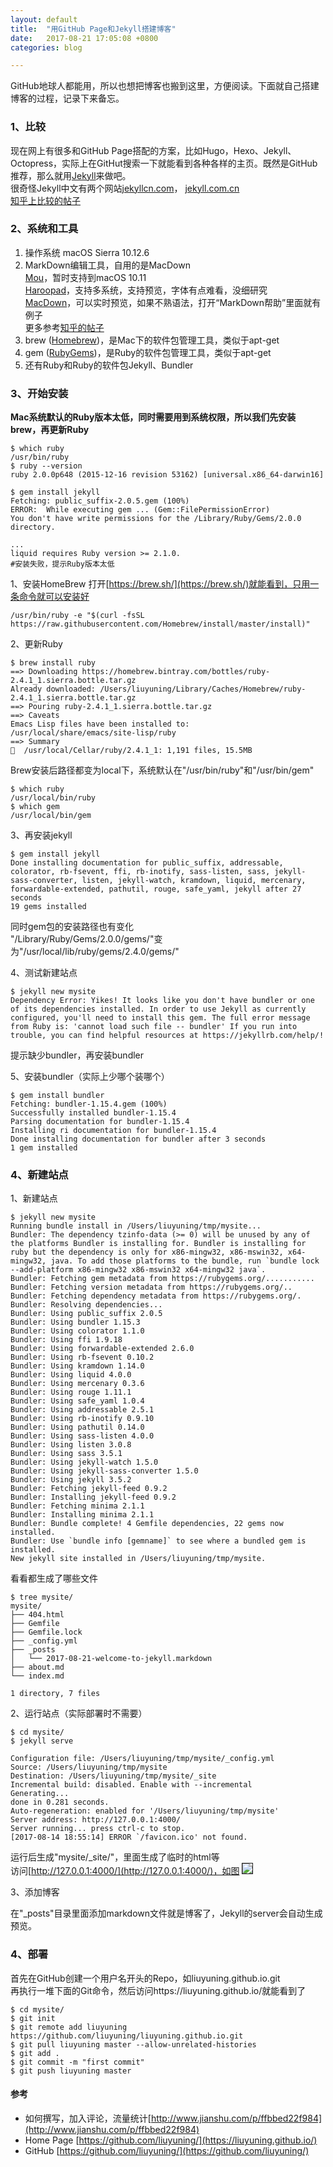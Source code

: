 ```yaml
---
layout: default
title:  "用GitHub Page和Jekyll搭建博客"
date:   2017-08-21 17:05:08 +0800
categories: blog

---
```


<!--## 用GitHub Page和Jekyll搭建博客-->
GitHub地球人都能用，所以也想把博客也搬到这里，方便阅读。下面就自己搭建博客的过程，记录下来备忘。

### 1、比较
现在网上有很多和GitHub Page搭配的方案，比如Hugo，Hexo、Jekyll、Octopress，实际上在GitHut搜索一下就能看到各种各样的主页。既然是GitHub推荐，那么就用[Jekyll](http://jekyllcn.com/)来做吧。
<br/>很奇怪Jekyll中文有两个网站[jekyllcn.com](http://jekyllcn.com/)， [jekyll.com.cn](http://jekyll.com.cn/)
<br/>[知乎上比较的帖子](https://www.zhihu.com/question/20376047?sort=created)


### 2、系统和工具

1. 操作系统 macOS Sierra 10.12.6
2. MarkDown编辑工具，自用的是MacDown <br/>[Mou](http://25.io/mou/)，暂时支持到macOS 10.11<br/>[Haroopad](http://pad.haroopress.com/user.html)，支持多系统，支持预览，字体有点难看，没细研究<br/>[MacDown](https://macdown.uranusjr.com/)，可以实时预览，如果不熟语法，打开“MarkDown帮助”里面就有例子<br>更多参考[知乎的帖子](https://www.zhihu.com/question/22700184) 
3. brew ([Homebrew](https://brew.sh/))，是Mac下的软件包管理工具，类似于apt-get
4. gem ([RubyGems](https://rubygems.org/))，是Ruby的软件包管理工具，类似于apt-get
5. 还有Ruby和Ruby的软件包Jekyll、Bundler

### 3、开始安装
**Mac系统默认的Ruby版本太低，同时需要用到系统权限，所以我们先安装brew，再更新Ruby**

```shell
$ which ruby
/usr/bin/ruby
$ ruby --version
ruby 2.0.0p648 (2015-12-16 revision 53162) [universal.x86_64-darwin16]

$ gem install jekyll
Fetching: public_suffix-2.0.5.gem (100%)
ERROR:  While executing gem ... (Gem::FilePermissionError)
You don't have write permissions for the /Library/Ruby/Gems/2.0.0 directory.

...
liquid requires Ruby version >= 2.1.0.
#安装失败，提示Ruby版本太低
```
1、安装HomeBrew
打开[https://brew.sh/](https://brew.sh/)就能看到，只用一条命令就可以安装好

```shell
/usr/bin/ruby -e "$(curl -fsSL https://raw.githubusercontent.com/Homebrew/install/master/install)"
```
2、更新Ruby

```shell
$ brew install ruby
==> Downloading https://homebrew.bintray.com/bottles/ruby-2.4.1_1.sierra.bottle.tar.gz
Already downloaded: /Users/liuyuning/Library/Caches/Homebrew/ruby-2.4.1_1.sierra.bottle.tar.gz
==> Pouring ruby-2.4.1_1.sierra.bottle.tar.gz
==> Caveats
Emacs Lisp files have been installed to:
/usr/local/share/emacs/site-lisp/ruby
==> Summary
🍺  /usr/local/Cellar/ruby/2.4.1_1: 1,191 files, 15.5MB
```
Brew安装后路径都变为local下，系统默认在"/usr/bin/ruby"和"/usr/bin/gem"

```shell
$ which ruby
/usr/local/bin/ruby
$ which gem
/usr/local/bin/gem
```
3、再安装jekyll

```shell
$ gem install jekyll
Done installing documentation for public_suffix, addressable, colorator, rb-fsevent, ffi, rb-inotify, sass-listen, sass, jekyll-sass-converter, listen, jekyll-watch, kramdown, liquid, mercenary, forwardable-extended, pathutil, rouge, safe_yaml, jekyll after 27 seconds
19 gems installed
```
同时gem包的安装路径也有变化<br/>"/Library/Ruby/Gems/2.0.0/gems/"变为"/usr/local/lib/ruby/gems/2.4.0/gems/"

4、测试新建站点

```shell
$ jekyll new mysite
Dependency Error: Yikes! It looks like you don't have bundler or one of its dependencies installed. In order to use Jekyll as currently configured, you'll need to install this gem. The full error message from Ruby is: 'cannot load such file -- bundler' If you run into trouble, you can find helpful resources at https://jekyllrb.com/help/! 
```
提示缺少bundler，再安装bundler

5、安装bundler（实际上少哪个装哪个）

```shell
$ gem install bundler
Fetching: bundler-1.15.4.gem (100%)
Successfully installed bundler-1.15.4
Parsing documentation for bundler-1.15.4
Installing ri documentation for bundler-1.15.4
Done installing documentation for bundler after 3 seconds
1 gem installed
```

### 4、新建站点
1、新建站点

```shell
$ jekyll new mysite
Running bundle install in /Users/liuyuning/tmp/mysite... 
Bundler: The dependency tzinfo-data (>= 0) will be unused by any of the platforms Bundler is installing for. Bundler is installing for ruby but the dependency is only for x86-mingw32, x86-mswin32, x64-mingw32, java. To add those platforms to the bundle, run `bundle lock --add-platform x86-mingw32 x86-mswin32 x64-mingw32 java`.
Bundler: Fetching gem metadata from https://rubygems.org/...........
Bundler: Fetching version metadata from https://rubygems.org/..
Bundler: Fetching dependency metadata from https://rubygems.org/.
Bundler: Resolving dependencies...
Bundler: Using public_suffix 2.0.5
Bundler: Using bundler 1.15.3
Bundler: Using colorator 1.1.0
Bundler: Using ffi 1.9.18
Bundler: Using forwardable-extended 2.6.0
Bundler: Using rb-fsevent 0.10.2
Bundler: Using kramdown 1.14.0
Bundler: Using liquid 4.0.0
Bundler: Using mercenary 0.3.6
Bundler: Using rouge 1.11.1
Bundler: Using safe_yaml 1.0.4
Bundler: Using addressable 2.5.1
Bundler: Using rb-inotify 0.9.10
Bundler: Using pathutil 0.14.0
Bundler: Using sass-listen 4.0.0
Bundler: Using listen 3.0.8
Bundler: Using sass 3.5.1
Bundler: Using jekyll-watch 1.5.0
Bundler: Using jekyll-sass-converter 1.5.0
Bundler: Using jekyll 3.5.2
Bundler: Fetching jekyll-feed 0.9.2
Bundler: Installing jekyll-feed 0.9.2
Bundler: Fetching minima 2.1.1
Bundler: Installing minima 2.1.1
Bundler: Bundle complete! 4 Gemfile dependencies, 22 gems now installed.
Bundler: Use `bundle info [gemname]` to see where a bundled gem is installed.
New jekyll site installed in /Users/liuyuning/tmp/mysite. 
```
看看都生成了哪些文件

```shell
$ tree mysite/
mysite/
├── 404.html
├── Gemfile
├── Gemfile.lock
├── _config.yml
├── _posts
│   └── 2017-08-21-welcome-to-jekyll.markdown
├── about.md
└── index.md

1 directory, 7 files
```

2、运行站点（实际部署时不需要）

```shell
$ cd mysite/
$ jekyll serve

Configuration file: /Users/liuyuning/tmp/mysite/_config.yml
Source: /Users/liuyuning/tmp/mysite
Destination: /Users/liuyuning/tmp/mysite/_site
Incremental build: disabled. Enable with --incremental
Generating... 
done in 0.281 seconds.
Auto-regeneration: enabled for '/Users/liuyuning/tmp/mysite'
Server address: http://127.0.0.1:4000/
Server running... press ctrl-c to stop.
[2017-08-14 18:55:14] ERROR `/favicon.ico' not found.
```
运行后生成"mysite/_site/"，里面生成了临时的html等<br/>
访问[http://127.0.0.1:4000/](http://127.0.0.1:4000/)，如图
<img src="{{ site.url }}/images/mysite.png" border="1" bordercolor="#000000"/>
<!--![]({{ site.url }}/images/mysite.png)-->

3、添加博客

在"_posts"目录里面添加markdown文件就是博客了，Jekyll的server会自动生成预览。

### 4、部署
首先在GitHub创建一个用户名开头的Repo，如liuyuning.github.io.git<br/>再执行一堆下面的Git命令，然后访问https://liuyuning.github.io/就能看到了

```shell
$ cd mysite/
$ git init
$ git remote add liuyuning  https://github.com/liuyuning/liuyuning.github.io.git
$ git pull liuyuning master --allow-unrelated-histories
$ git add .
$ git commit -m "first commit"
$ git push liuyuning master
```
#### 参考
* 如何撰写，加入评论，流量统计[http://www.jianshu.com/p/ffbbed22f984](http://www.jianshu.com/p/ffbbed22f984)
* Home Page [https://github.com/liuyuning/](https://liuyuning.github.io/)
* GitHub [https://github.com/liuyuning/](https://github.com/liuyuning/)
